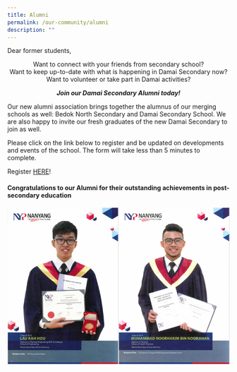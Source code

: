 ```yaml
---
title: Alumni
permalink: /our-community/alumni
description: ""
---
```

<p>Dear former students,</p>
<p style="text-align: center;">Want to connect with your friends from secondary school?<br />Want to keep up-to-date with what is happening in Damai Secondary now?<br />Want to volunteer or take part in Damai activities?</p>
<p style="text-align: center;"><strong><em>Join our Damai Secondary Alumni today!</em></strong></p>
<p>Our new alumni association brings together the alumnus of our merging schools as well: Bedok North Secondary and Damai Secondary School. We are also happy to invite our fresh graduates of the new Damai Secondary to join as well.&nbsp;</p>
<p>Please click on the link below to register and be updated on developments and events of the school. The form will take less than 5 minutes to complete.</p>
<p>Register&nbsp;<a href="https://docs.google.com/forms/d/e/1FAIpQLSfeDVxXatVVxQWx2JGrt-_v6eek5AcHRwnuWGARAIeG7CzMjg/viewform" target="_blank" rel="noopener">HERE</a>!</p>
<h4>Congratulations to our Alumni for their outstanding achievements in post-secondary education</h4>
<img style="width: 50%;" src="/images/alum1.jpg" align = "left" />
<img style="width: 50%;" src="/images/alum2.jpg" align = "right" />